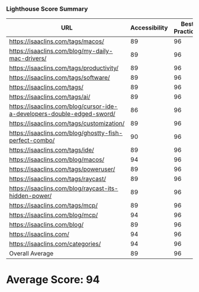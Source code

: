 ### Lighthouse Score Summary
| URL | Accessibility | Best Practices | Performance | SEO |
|-----|---------------|----------------|-------------|-----|
| https://isaaclins.com/tags/macos/ | 89 | 96 | 100 | 90 |
| https://isaaclins.com/blog/my-daily-mac-drivers/ | 89 | 96 | 100 | 100 |
| https://isaaclins.com/tags/productivity/ | 89 | 96 | 100 | 90 |
| https://isaaclins.com/tags/software/ | 89 | 96 | 100 | 90 |
| https://isaaclins.com/tags/ | 89 | 96 | 100 | 90 |
| https://isaaclins.com/tags/ai/ | 89 | 96 | 100 | 90 |
| https://isaaclins.com/blog/cursor-ide-a-developers-double-edged-sword/ | 86 | 96 | 100 | 100 |
| https://isaaclins.com/tags/customization/ | 89 | 96 | 100 | 90 |
| https://isaaclins.com/blog/ghostty-fish-perfect-combo/ | 90 | 96 | 100 | 100 |
| https://isaaclins.com/tags/ide/ | 89 | 96 | 100 | 90 |
| https://isaaclins.com/blog/macos/ | 94 | 96 | 100 | 100 |
| https://isaaclins.com/tags/poweruser/ | 89 | 96 | 100 | 90 |
| https://isaaclins.com/tags/raycast/ | 89 | 96 | 100 | 90 |
| https://isaaclins.com/blog/raycast-its-hidden-power/ | 89 | 96 | 100 | 100 |
| https://isaaclins.com/tags/mcp/ | 89 | 96 | 100 | 90 |
| https://isaaclins.com/blog/mcp/ | 94 | 96 | 100 | 100 |
| https://isaaclins.com/blog/ | 89 | 96 | 100 | 90 |
| https://isaaclins.com/ | 94 | 96 | 100 | 80 |
| https://isaaclins.com/categories/ | 94 | 96 | 100 | 90 |
| Overall Average | 89 | 96 | 100 | 92 |

# Average Score: 94
